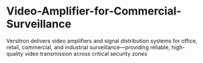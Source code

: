 # Video-Amplifier-for-Commercial-Surveillance
Versitron delivers video amplifiers and signal distribution systems for office, retail, commercial, and industrial surveillance—providing reliable, high-quality video transmission across critical security zones
